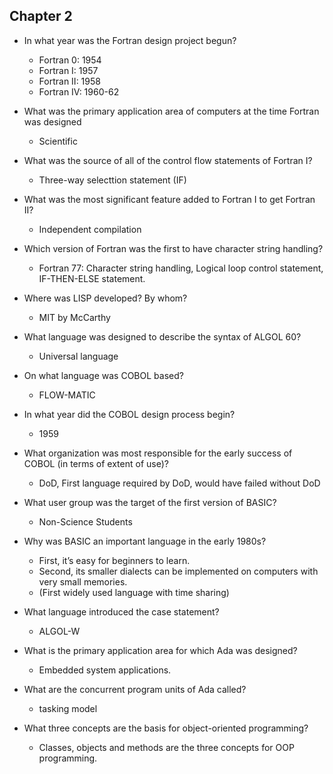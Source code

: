 ## Chapter 2
- In what year was the Fortran design project begun?
    - Fortran 0: 1954
    - Fortran I: 1957
    - Fortran II: 1958
    - Fortran IV: 1960-62

- What was the primary application area of computers at the time Fortran was designed
    - Scientific

- What was the source of all of the control flow statements of Fortran I?
    - Three-way selecttion statement (IF)

- What was the most significant feature added to Fortran I to get Fortran II?
    - Independent compilation

- Which version of Fortran was the first to have character string handling?
    - Fortran 77: Character string handling, Logical loop control statement, IF-THEN-ELSE statement.

- Where was LISP developed? By whom?
    - MIT by McCarthy

- What language was designed to describe the syntax of ALGOL 60?
    - Universal language

- On what language was COBOL based?
    - FLOW-MATIC

- In what year did the COBOL design process begin?
    - 1959

- What organization was most responsible for the early success of COBOL (in terms of extent of use)?
    - DoD, First language required by DoD, would have failed without DoD

- What user group was the target of the first version of BASIC?
    - Non-Science Students

- Why was BASIC an important language in the early 1980s?
    - First, it’s easy for beginners to learn. 
    - Second, its smaller dialects can be implemented on computers with very small memories.
    - (First widely used language with time sharing)

- What language introduced the case statement?
    - ALGOL-W

- What is the primary application area for which Ada was designed?
    - Embedded system applications.

- What are the concurrent program units of Ada called?
    - tasking model

- What three concepts are the basis for object-oriented programming?
    - Classes, objects and methods are the three concepts for OOP programming.
